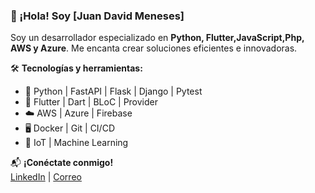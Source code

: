 ### 👋 ¡Hola! Soy [Juan David Meneses]  
Soy un desarrollador especializado en **Python, Flutter,JavaScript,Php, AWS y Azure**. Me encanta crear soluciones eficientes e innovadoras.

🛠 **Tecnologías y herramientas:**  
- 🔹 Python | FastAPI | Flask | Django | Pytest
- 📱 Flutter | Dart | BLoC | Provider  
- ☁️ AWS | Azure | Firebase  
- 🖥️ Docker | Git | CI/CD  
- 📡 IoT | Machine Learning
  




📬 **¡Conéctate conmigo!**  
[LinkedIn](https://www.linkedin.com/in/juan-david-meneses-galeano-271066192/) | [Correo](mailto:juandavidmg64@gmail.com)
